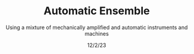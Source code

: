 ---
title: Automatic Ensemble
subtitle: Using a mixture of mechanically amplified and automatic instruments and machines
date: 12/2/23
thumbnail: automatic_ensemble.jpg
related: []
category: ['performances']
---